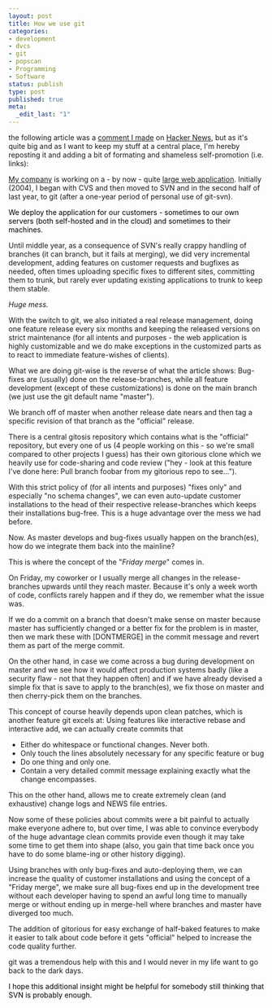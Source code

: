 ```yaml
---
layout: post
title: How we use git
categories:
- development
- dvcs
- git
- popscan
- Programming
- Software
status: publish
type: post
published: true
meta:
  _edit_last: "1"
---
```

the following article was a <a href="http://news.ycombinator.com/item?id=1063392">comment I made</a> on <a href="http://news.ycombinator.com">Hacker News</a>, but as it's quite big and as I want to keep my stuff at a central place, I'm hereby reposting it and adding a bit of formating and shameless self-promotion (i.e. links):

<a href="http://www.sensational.ch">My company</a> is working on a - by now - quite <a href="http://www.popscan.com">large web application</a>. Initially (2004), I began with CVS and then moved to SVN and in the second half of last year, to git (after a one-year period of personal use of git-svn).

<span style="color: #000000;">We deploy the application for our customers - sometimes to our own servers (both self-hosted and in the cloud) and sometimes to their machines.</span>

Until middle year, as a consequence of SVN's really crappy handling of branches (it can branch, but it fails at merging), we did very incremental development, adding features on customer requests and bugfixes as needed, often times uploading specific fixes to different sites, committing them to trunk, but rarely ever updating existing applications to trunk to keep them stable.

<em>Huge mess.</em>

With the switch to git, we also initiated a real release management, doing one feature release every six months and keeping the released versions on strict maintenance (for all intents and purposes - the web application is highly customizable and we do make exceptions in the customized parts as to react to immediate feature-wishes of clients).

What we are doing git-wise is the reverse of what the article shows: Bug-fixes are (usually) done on the release-branches, while all feature development (except of these customizations) is done on the main branch (we just use the git default name "master").

We branch off of master when another release date nears and then tag a specific revision of that branch as the "official" release.

There is a central gitosis repository which contains what is the "official" repository, but every one of us (4 people working on this - so we're small compared to other projects I guess) has their own gitorious clone which we heavily use for code-sharing and code review ("hey - look at this feature I've done here: Pull branch foobar from my gitorious repo to see...").

With this strict policy of (for all intents and purposes) "fixes only" and especially "no schema changes", we can even auto-update customer installations to the head of their respective release-branches which keeps their installations bug-free. This is a huge advantage over the mess we had before.

Now. As master develops and bug-fixes usually happen on the branch(es), how do we integrate them back into the mainline?

This is where the concept of the "<em>Friday merge</em>" comes in.

On Friday, my coworker or I usually merge all changes in the release-branches upwards until they reach master. Because it's only a week worth of code, conflicts rarely happen and if they do, we remember what the issue was.

If we do a commit on a branch that doesn't make sense on master because master has sufficiently changed or a better fix for the problem is in master, then we mark these with [DONTMERGE] in the commit message and revert them as part of the merge commit.

On the other hand, in case we come across a bug during development on master and we see how it would affect production systems badly (like a security flaw - not that they happen often) and if we have already devised a simple fix that is save to apply to the branch(es), we fix those on master and then cherry-pick them on the branches.

This concept of course heavily depends upon clean patches, which is another feature git excels at: Using features like interactive rebase and interactive add, we can actually create commits that
<ul>
	<li>Either do whitespace or functional changes. Never both.</li>
	<li>Only touch the lines absolutely necessary for any specific feature or bug</li>
	<li>Do one thing and only one.</li>
	<li>Contain a very detailed commit message explaining exactly what the change encompasses.</li>
</ul>
This on the other hand, allows me to create extremely clean (and exhaustive) change logs and NEWS file entries.

Now some of these policies about commits were a bit painful to actually make everyone adhere to, but over time, I was able to convince everybody of the huge advantage clean commits provide even though it may take some time to get them into shape (also, you gain that time back once you have to do some blame-ing or other history digging).

Using branches with only bug-fixes and auto-deploying them, we can increase the quality of customer installations and using the concept of a "Friday merge", we make sure all bug-fixes end up in the development tree without each developer having to spend an awful long time to manually merge or without ending up in merge-hell where branches and master have diverged too much.

The addition of gitorious for easy exchange of half-baked features to make it easier to talk about code before it gets "official" helped to increase the code quality further.

git was a tremendous help with this and I would never in my life want to go back to the dark days.

<span style="color: #000000;">I hope this additional insight might be helpful for somebody still thinking that SVN is probably enough.</span>
